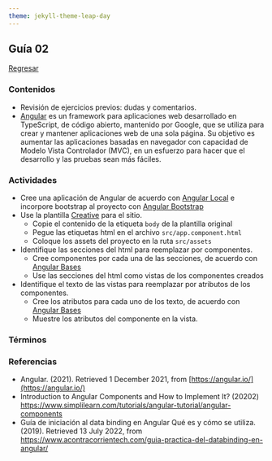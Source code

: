```yaml
---
theme: jekyll-theme-leap-day
---
```


## Guía 02

[Regresar](/DAWM-2022/)

### Contenidos

* Revisión de ejercicios previos: dudas y comentarios.
* [Angular](https://angular.io/) es un framework para aplicaciones web desarrollado en TypeScript, de código abierto, mantenido por Google, que se utiliza para crear y mantener aplicaciones web de una sola página. Su objetivo es aumentar las aplicaciones basadas en navegador con capacidad de Modelo Vista Controlador (MVC), en un esfuerzo para hacer que el desarrollo y las pruebas sean más fáciles.


### Actividades

* Cree una aplicación de Angular de acuerdo con [Angular Local](https://dawfiec.github.io/DAWM-2022/paginas/tutoriales/angular_local.html) e incorpore bootstrap al proyecto con [Angular Bootstrap](https://dawfiec.github.io/DAWM-2022/paginas/tutoriales/angular_bootstrap.html)
* Use la plantilla [Creative](https://startbootstrap.com/theme/creative) para el sitio.
	+ Copie el contenido de la etiqueta `body` de la plantilla original
	+ Pegue las etiquetas html en el archivo `src/app.component.html`
	+ Coloque los assets del proyecto en la ruta `src/assets`
* Identifique las secciones del html para reemplazar por componentes.
	+ Cree componentes por cada una de las secciones, de acuerdo con [Angular Bases](https://dawfiec.github.io/DAWM-2022/paginas/tutoriales/angular_bases.html)
	+ Use las secciones del html como vistas de los componentes creados
* Identifique el texto de las vistas para reemplazar por atributos de los componentes.
	+ Cree los atributos para cada uno de los texto, de acuerdo con [Angular Bases](https://dawfiec.github.io/DAWM-2022/paginas/tutoriales/angular_bases.html)
	+ Muestre los atributos del componente en la vista.

### Términos



### Referencias

* Angular. (2021). Retrieved 1 December 2021, from [https://angular.io/](https://angular.io/)
* Introduction to Angular Components and How to Implement It? (20202) https://www.simplilearn.com/tutorials/angular-tutorial/angular-components
* Guía de iniciación al data binding en Angular Qué es y cómo se utiliza. (2019). Retrieved 13 July 2022, from https://www.acontracorrientech.com/guia-practica-del-databinding-en-angular/